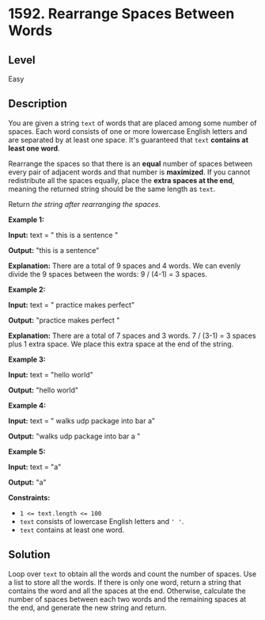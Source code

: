 # 1592. Rearrange Spaces Between Words
## Level
Easy

## Description
You are given a string `text` of words that are placed among some number of spaces. Each word consists of one or more lowercase English letters and are separated by at least one space. It's guaranteed that `text` **contains at least one word**.

Rearrange the spaces so that there is an **equal** number of spaces between every pair of adjacent words and that number is **maximized**. If you cannot redistribute all the spaces equally, place the **extra spaces at the end**, meaning the returned string should be the same length as `text`.

Return *the string after rearranging the spaces*.

**Example 1:**

**Input:** text = "  this   is  a sentence "

**Output:** "this   is   a   sentence"

**Explanation:** There are a total of 9 spaces and 4 words. We can evenly divide the 9 spaces between the words: 9 / (4-1) = 3 spaces.

**Example 2:**

**Input:** text = " practice   makes   perfect"

**Output:** "practice   makes   perfect "

**Explanation:** There are a total of 7 spaces and 3 words. 7 / (3-1) = 3 spaces plus 1 extra space. We place this extra space at the end of the string.

**Example 3:**

**Input:** text = "hello   world"

**Output:** "hello   world"

**Example 4:**

**Input:** text = "  walks  udp package   into  bar a"

**Output:** "walks  udp  package  into  bar  a "

**Example 5:**

**Input:** text = "a"

**Output:** "a"

**Constraints:**

* `1 <= text.length <= 100`
* `text` consists of lowercase English letters and `' '`.
* `text` contains at least one word.

## Solution
Loop over `text` to obtain all the words and count the number of spaces. Use a list to store all the words. If there is only one word, return a string that contains the word and all the spaces at the end. Otherwise, calculate the number of spaces between each two words and the remaining spaces at the end, and generate the new string and return.
